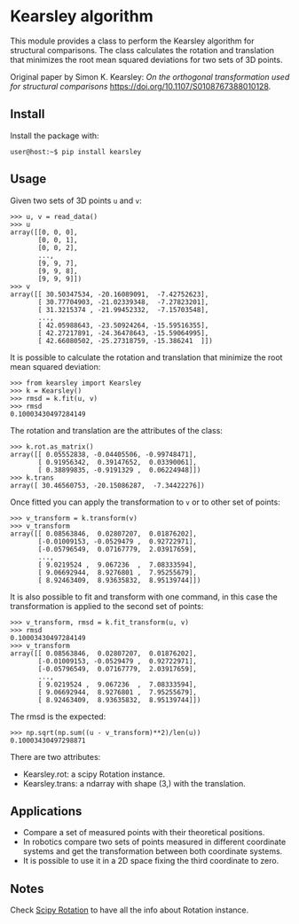 # Kearsley algorithm

This module provides a class to perform the Kearsley algorithm for structural comparisons. The class calculates the rotation and translation that minimizes the root mean squared deviations for two sets of 3D points.

Original paper by Simon K. Kearsley: _On the orthogonal transformation used for structural comparisons_ https://doi.org/10.1107/S0108767388010128.

## Install

Install the package with:

```
user@host:~$ pip install kearsley
```

## Usage

Given two sets of 3D points ```u``` and ```v```:
```
>>> u, v = read_data()
>>> u
array([[0, 0, 0],
       [0, 0, 1],
       [0, 0, 2],
       ...,
       [9, 9, 7],
       [9, 9, 8],
       [9, 9, 9]])
>>> v
array([[ 30.50347534, -20.16089091,  -7.42752623],
       [ 30.77704903, -21.02339348,  -7.27823201],
       [ 31.3215374 , -21.99452332,  -7.15703548],
       ...,
       [ 42.05988643, -23.50924264, -15.59516355],
       [ 42.27217891, -24.36478643, -15.59064995],
       [ 42.66080502, -25.27318759, -15.386241  ]])
```
It is possible to calculate the rotation and translation that minimize the root mean squared deviation:
```
>>> from kearsley import Kearsley
>>> k = Kearsley()
>>> rmsd = k.fit(u, v)
>>> rmsd
0.10003430497284149
```
The rotation and translation are the attributes of the class:
```
>>> k.rot.as_matrix()
array([[ 0.05552838, -0.04405506, -0.99748471],
       [ 0.91956342,  0.39147652,  0.03390061],
       [ 0.38899835, -0.9191329 ,  0.06224948]])
>>> k.trans
array([ 30.46560753, -20.15086287,  -7.34422276])
```
Once fitted you can apply the transformation to ```v``` or to other set of points:
```
>>> v_transform = k.transform(v)
>>> v_transform
array([[ 0.08563846,  0.02807207,  0.01876202],
       [-0.01009153, -0.0529479 ,  0.92722971],
       [-0.05796549,  0.07167779,  2.03917659],
       ...,
       [ 9.0219524 ,  9.067236  ,  7.08333594],
       [ 9.06692944,  8.9276801 ,  7.95255679],
       [ 8.92463409,  8.93635832,  8.95139744]])
```
It is also possible to fit and transform with one command, in this case the transformation is applied to the second set of points:
```
>>> v_transform, rmsd = k.fit_transform(u, v)
>>> rmsd
0.10003430497284149
>>> v_transform
array([[ 0.08563846,  0.02807207,  0.01876202],
       [-0.01009153, -0.0529479 ,  0.92722971],
       [-0.05796549,  0.07167779,  2.03917659],
       ...,
       [ 9.0219524 ,  9.067236  ,  7.08333594],
       [ 9.06692944,  8.9276801 ,  7.95255679],
       [ 8.92463409,  8.93635832,  8.95139744]])
```
The rmsd is the expected:
```
>>> np.sqrt(np.sum((u - v_transform)**2)/len(u))
0.10003430497298871
```
There are two attributes:

- Kearsley.rot: a scipy Rotation instance.
- Kearsley.trans: a ndarray with shape (3,) with the translation.


## Applications

- Compare a set of measured points with their theoretical positions.
- In robotics compare two sets of points measured in different coordinate systems and get the transformation between both coordinate systems. 
- It is possible to use it in a 2D space fixing the third coordinate to zero.

## Notes

Check [Scipy Rotation](https://docs.scipy.org/doc/scipy/reference/generated/scipy.spatial.transform.Rotation.html) to have all the info about Rotation instance.
